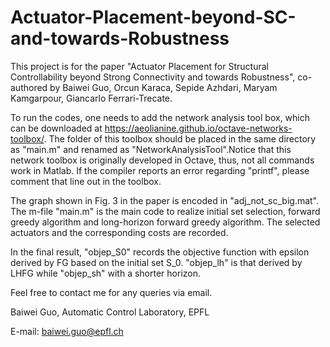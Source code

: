 # Actuator-Placement-beyond-SC-and-towards-Robustness

This project is for the paper "Actuator Placement for Structural Controllability beyond Strong Connectivity and towards Robustness", co-authored by Baiwei Guo, Orcun Karaca, Sepide Azhdari, Maryam Kamgarpour, Giancarlo Ferrari-Trecate. 

To run the codes, one needs to add the network analysis tool box, which can be downloaded at https://aeolianine.github.io/octave-networks-toolbox/. The folder of this toolbox should be placed in the same directory as "main.m" and renamed as "NetworkAnalysisTool".Notice that this network toolbox is originally developed in Octave, thus, not all commands work in Matlab. If the compiler reports an error regarding "printf", please comment that line out in the toolbox.

The graph shown in Fig. 3 in the paper is encoded in "adj_not_sc_big.mat". The m-file "main.m" is the main code to realize initial set selection, forward greedy algorithm and long-horizon forward greedy algorithm. The selected actuators and the corresponding costs are recorded. 

In the final result, "objep_S0" records the objective function with epsilon derived by FG based on the initial set S_0. "objep_lh" is that derived by LHFG while "objep_sh" with a shorter horizon.


Feel free to contact me for any queries via email.

Baiwei Guo, Automatic Control Laboratory, EPFL

E-mail: baiwei.guo@epfl.ch

